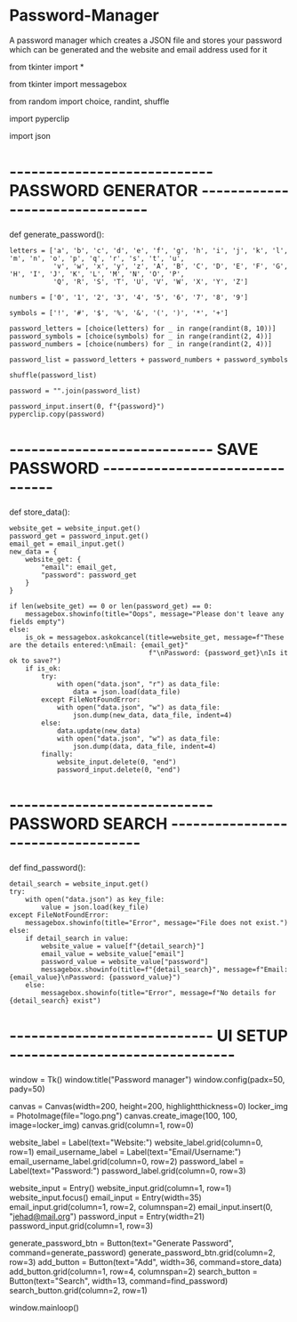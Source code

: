 # Password-Manager
A password manager which creates a JSON file and stores your password which can be generated and the website and email address used for it

from tkinter import *

from tkinter import messagebox

from random import choice, randint, shuffle

import pyperclip

import json
# ---------------------------- PASSWORD GENERATOR ------------------------------- #


def generate_password():

    letters = ['a', 'b', 'c', 'd', 'e', 'f', 'g', 'h', 'i', 'j', 'k', 'l', 'm', 'n', 'o', 'p', 'q', 'r', 's', 't', 'u',
               'v', 'w', 'x', 'y', 'z', 'A', 'B', 'C', 'D', 'E', 'F', 'G', 'H', 'I', 'J', 'K', 'L', 'M', 'N', 'O', 'P',
               'Q', 'R', 'S', 'T', 'U', 'V', 'W', 'X', 'Y', 'Z']
               
    numbers = ['0', '1', '2', '3', '4', '5', '6', '7', '8', '9']
    
    symbols = ['!', '#', '$', '%', '&', '(', ')', '*', '+']

    password_letters = [choice(letters) for _ in range(randint(8, 10))]
    password_symbols = [choice(symbols) for _ in range(randint(2, 4))]
    password_numbers = [choice(numbers) for _ in range(randint(2, 4))]

    password_list = password_letters + password_numbers + password_symbols

    shuffle(password_list)

    password = "".join(password_list)

    password_input.insert(0, f"{password}")
    pyperclip.copy(password)
# ---------------------------- SAVE PASSWORD ------------------------------- #


def store_data():

    website_get = website_input.get()
    password_get = password_input.get()
    email_get = email_input.get()
    new_data = {
        website_get: {
            "email": email_get,
            "password": password_get
        }
    }

    if len(website_get) == 0 or len(password_get) == 0:
        messagebox.showinfo(title="Oops", message="Please don't leave any fields empty")
    else:
        is_ok = messagebox.askokcancel(title=website_get, message=f"These are the details entered:\nEmail: {email_get}"
                                       f"\nPassword: {password_get}\nIs it ok to save?")
        if is_ok:
            try:
                with open("data.json", "r") as data_file:
                    data = json.load(data_file)
            except FileNotFoundError:
                with open("data.json", "w") as data_file:
                    json.dump(new_data, data_file, indent=4)
            else:
                data.update(new_data)
                with open("data.json", "w") as data_file:
                    json.dump(data, data_file, indent=4)
            finally:
                website_input.delete(0, "end")
                password_input.delete(0, "end")

# ---------------------------- PASSWORD SEARCH ---------------------------------- #


def find_password():

    detail_search = website_input.get()
    try:
        with open("data.json") as key_file:
            value = json.load(key_file)
    except FileNotFoundError:
        messagebox.showinfo(title="Error", message="File does not exist.")
    else:
        if detail_search in value:
            website_value = value[f"{detail_search}"]
            email_value = website_value["email"]
            password_value = website_value["password"]
            messagebox.showinfo(title=f"{detail_search}", message=f"Email: {email_value}\nPassword: {password_value}")
        else:
            messagebox.showinfo(title="Error", message=f"No details for {detail_search} exist")


# ---------------------------- UI SETUP ------------------------------- #
window = Tk()
window.title("Password manager")
window.config(padx=50, pady=50)

canvas = Canvas(width=200, height=200, highlightthickness=0)
locker_img = PhotoImage(file="logo.png")
canvas.create_image(100, 100, image=locker_img)
canvas.grid(column=1, row=0)

website_label = Label(text="Website:")
website_label.grid(column=0, row=1)
email_username_label = Label(text="Email/Username:")
email_username_label.grid(column=0, row=2)
password_label = Label(text="Password:")
password_label.grid(column=0, row=3)

website_input = Entry()
website_input.grid(column=1, row=1)
website_input.focus()
email_input = Entry(width=35)
email_input.grid(column=1, row=2, columnspan=2)
email_input.insert(0, "jehad@mail.org")
password_input = Entry(width=21)
password_input.grid(column=1, row=3)

generate_password_btn = Button(text="Generate Password", command=generate_password)
generate_password_btn.grid(column=2, row=3)
add_button = Button(text="Add", width=36, command=store_data)
add_button.grid(column=1, row=4, columnspan=2)
search_button = Button(text="Search", width=13, command=find_password)
search_button.grid(column=2, row=1)

window.mainloop()
